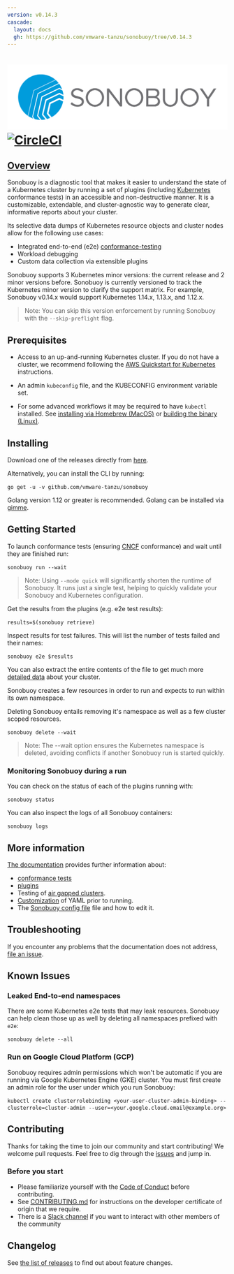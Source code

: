 ```yaml
---
version: v0.14.3
cascade:
  layout: docs
  gh: https://github.com/vmware-tanzu/sonobuoy/tree/v0.14.3
---
```

# ![Sonobuoy logo](img/sonobuoy-logo.png) [![CircleCI](https://circleci.com/gh/vmware-tanzu/sonobuoy.svg?style=svg)](https://circleci.com/gh/vmware-tanzu/sonobuoy)

## [Overview][oview]

Sonobuoy is a diagnostic tool that makes it easier to understand the
state of a Kubernetes cluster by running a set of plugins (including [Kubernetes][k8s] conformance
tests) in an accessible and non-destructive manner. It is a customizable,
extendable, and cluster-agnostic way to generate clear, informative reports
about your cluster.

Its selective data dumps of Kubernetes resource objects and cluster nodes allow
for the following use cases:

* Integrated end-to-end (e2e) [conformance-testing][e2e]
* Workload debugging
* Custom data collection via extensible plugins

Sonobuoy supports 3 Kubernetes minor versions: the current release and 2 minor versions before. Sonobuoy is currently versioned to track the Kubernetes minor version to clarify the support matrix. For example, Sonobuoy v0.14.x would support Kubernetes 1.14.x, 1.13.x, and 1.12.x.

> Note: You can skip this version enforcement by running Sonobuoy with the `--skip-preflight` flag.

## Prerequisites

* Access to an up-and-running Kubernetes cluster. If you do not have a cluster,
  we recommend following the [AWS Quickstart for Kubernetes][quickstart] instructions.

* An admin `kubeconfig` file, and the KUBECONFIG environment variable set.

* For some advanced workflows it may be required to have `kubectl` installed. See [installing via Homebrew (MacOS)][brew] or [building
  the binary (Linux)][linux].

## Installing

Download one of the releases directly from [here][releases].

Alternatively, you can install the CLI by running:

```
go get -u -v github.com/vmware-tanzu/sonobuoy
```

Golang version 1.12 or greater is recommended. Golang can be installed via
[gimme][gimme].

## Getting Started
To launch conformance tests (ensuring [CNCF][cncf] conformance) and wait until they are finished run:
```
sonobuoy run --wait
```

> Note: Using `--mode quick` will significantly shorten the runtime of Sonobuoy. It runs just a single test, helping to quickly validate your Sonobuoy and Kubernetes configuration.

Get the results from the plugins (e.g. e2e test results):
```
results=$(sonobuoy retrieve)
```

Inspect results for test failures.  This will list the number of tests failed and their names:
```
sonobuoy e2e $results
```

You can also extract the entire contents of the file to get much more [detailed data][snapshot] about your cluster.

Sonobuoy creates a few resources in order to run and expects to run within its
own namespace.

Deleting Sonobuoy entails removing it's namespace as well as a few cluster
scoped resources.

```
sonobuoy delete --wait
```

> Note: The --wait option ensures the Kubernetes namespace is deleted, avoiding conflicts if another Sonobuoy run is started quickly.

### Monitoring Sonobuoy during a run
You can check on the status of each of the plugins running with:
```
sonobuoy status
```

You can also inspect the logs of all Sonobuoy containers:
```
sonobuoy logs
```

## More information

[The documentation][docs] provides further information about:
 * [conformance tests][conformance]
 * [plugins][plugins]
 * Testing of [air gapped clusters][airgap].
 * [Customization][gen] of YAML prior to running.
 * The [Sonobuoy config file][sonobuoyconfig] file and how to edit it.

## Troubleshooting

If you encounter any problems that the documentation does not address, [file an
issue][issue].

## Known Issues

### Leaked End-to-end namespaces

There are some Kubernetes e2e tests that may leak resources. Sonobuoy can
help clean those up as well by deleting all namespaces prefixed with `e2e`:
```
sonobuoy delete --all
```

### Run on Google Cloud Platform (GCP)

Sonobuoy requires admin permissions which won't be automatic if you are running via Google Kubernetes Engine (GKE) cluster. You must first create an admin role for the user under which you run Sonobuoy:

```
kubectl create clusterrolebinding <your-user-cluster-admin-binding> --clusterrole=cluster-admin --user=<your.google.cloud.email@example.org>
```

## Contributing

Thanks for taking the time to join our community and start contributing! We
welcome pull requests. Feel free to dig through the [issues][issue] and jump in.

### Before you start

* Please familiarize yourself with the [Code of Conduct][coc] before
  contributing.
* See [CONTRIBUTING.md][contrib] for instructions on the developer certificate
  of origin that we require.
* There is a [Slack channel][slack] if you want to
  interact with other members of the community

## Changelog

See [the list of releases][releases] to find out about feature changes.

[airgap]: airgap.md
[brew]: https://kubernetes.io/docs/tasks/tools/install-kubectl/#install-with-homebrew-on-macos
[cncf]: https://github.com/cncf/k8s-conformance#certified-kubernetes
[coc]: https://github.com/vmware-tanzu/sonobuoy/blob/master/CODE_OF_CONDUCT.md
[contrib]: https://github.com/vmware-tanzu/sonobuoy/blob/master/CONTRIBUTING.md
[conformance]: conformance-testing.md
[docs]: https://github.com/vmware-tanzu/sonobuoy/tree/master/docs
[e2e]: conformance-testing.md
[gen]: gen.md
[gimme]: https://github.com/travis-ci/gimme
[issue]: https://github.com/vmware-tanzu/sonobuoy/issues
[k8s]: https://github.com/kubernetes/kubernetes
[linux]: https://kubernetes.io/docs/tasks/tools/install-kubectl/#tabset-1
[oview]: https://youtu.be/k-P4hXdruRs?t=9m27s
[plugins]: plugins.md
[quickstart]: https://aws.amazon.com/quickstart/architecture/vmware-kubernetes/
[releases]: https://github.com/vmware-tanzu/sonobuoy/releases
[slack]: https://kubernetes.slack.com/messages/sonobuoy
[snapshot]: snapshot.md
[sonobuoyconfig]: sonobuoy-config.md
[wait]: wait.md